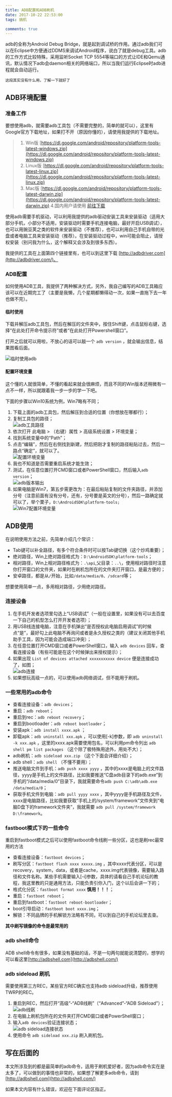 ```yaml
---
title: ADB配置和ADB刷机
date: 2017-10-22 22:53:00
tags: 搞机

comments: true
---
```


adb的全称为Android Debug Bridge，就是起到调试桥的作用。通过adb我们可以在Eclipse中方便通过DDMS来调试Android程序，说白了就是debug工具。adb的工作方式比较特殊，采用监听Socket TCP 5554等端口的方式让IDE和Qemu通讯，默认情况下adb会daemon相关的网络端口，所以当我们运行Eclipse时adb进程就会自动运行。 

<!-- more -->
 
`这段其实没有什么用，了解一下就好了`

## ADB环境配置

### 准备工作 

要想使用adb，就需要adb工具包（不需要完整的，简单的就可以），这里有Google官方下载地址，如果打不开（原因你懂的），请使用我提供的下载地址。

> 1. Win版 [https://dl.google.com/android/repository/platform-tools-latest-windows.zip](https://dl.google.com/android/repository/platform-tools-latest-windows.zip)  
> 2. Linux版 [https://dl.google.com/android/repository/platform-tools-latest-linux.zip](https://dl.google.com/android/repository/platform-tools-latest-linux.zip)  
> 3. Mac版 [https://dl.google.com/android/repository/platform-tools-latest-darwin.zip](https://dl.google.com/android/repository/platform-tools-latest-darwin.zip)
> 4.国内用户请使用 [前往下载](https://pan.lanzou.com/b86819/)

使用adb需要手机驱动，可以利用我提供的adb驱动安装工具来安装驱动（适用大部分手机，小部分不适用，安装驱动时需要手机连接电脑，最好开启USB调试），也可以用豌豆荚之类的软件来安装驱动（不推荐），也可以利用自己手机自带的光盘或者电脑工具来安装驱动（推荐）。在安装驱动过程中，win可能会阻止，请授权安装（别问我为什么，这个解释又会涉及到很多东西）。

我提供的工具在上面第四个链接里有，也可以到这里下载 [http://adbdriver.com](http://adbdriver.com/)。

### ADB配置

如何使用ADB工具，我提供了两种解决方式，另外，我自己编写的ADB工具箱应该可以在近期完工了（主要是我懒，几个星期都懒得动一次，如果一直拖下去一年也做不完）。

#### 临时使用

下载并解压adb工具包，然后在解压的文件夹中，按住Shift键，点击鼠标右键，选择“在此处打开命令提示符”或者“在此处打开Powershell窗口”。

打开之后就可以用啦，不放心的话可以敲一个 `adb version` ，就会输出信息，结果图看后面。

![临时使用adb](https://i.loli.net/2017/10/02/59d20d4fef964.gif)

#### 配置环境变量

这个懂的人就很简单，不懂的看起来就会很麻烦，而且不同的Win版本还稍微有一点不一样，所以就跟着我一步一步的学一下吧。

下面的步骤以Win10系统为例，Win7略有不同；

1. 下载上面的adb工具包，然后解压到合适的位置（你想放在哪都行）；
2. 复制工具包的路径；  
![adb工具路径](https://i.loli.net/2017/10/02/59d20ffb3346f.png)  
3. 依次打开 此电脑 > （右键）属性 > 高级系统设置 > 环境变量；
4. 找到系统变量中的“Path”；
5. 点击“编辑”，然后在右侧找到新建，然后把刚才复制的路径粘贴过去，然后一路点“确定”，就可以了。  
![配置环境变量](https://i.loli.net/2017/10/02/59d211c3f2110.png)  
6. 我也不知道是否需要重启系统才能生效；
7. 测试，在任意位置打开CMD窗口或者PowerShell窗口，然后输入`adb version`；  
![adb版本输出](https://i.loli.net/2017/10/02/59d2130398784.png)  
8. 如果电脑是Win7，第五步需更改为：在最后粘贴复制的文件夹路径，并添加分号（注意前面有没有分号，还有，分号要是英文的分号），然后一路确定就可以了，举个栗子，`D:\AndroidSDK\platform-tools;`  
![Win7配置环境变量](https://i.loli.net/2017/10/02/59d21423b0430.png)

## ADB使用

在说明使用方法之前，先简单介绍几个常识：
- Tab键可以补全路径，有多个符合条件时可以按Tab键切换（这个炒鸡重要）；
- 绝对路径，Win上绝对路径格式为：`D:\AndroidSDK\platform-tools`；
- 相对路径，Win上相对路径格式为：`.\api`,父目录：`..\`，使用相对路径时注意你打开窗口的文件夹，如果时在刷机包所在的文件夹打开窗口，是最方便的；
- 安卓路径，都是从`/`开始，比如`/data/media/0`、`/sdcard`等；

想要使用简单一点，多用相对路径，少用绝对路径。

### 连接设备

1. 在手机开发者选项里勾选上“USB调试”（一般在设置里，如果没有可以去百度一下自己的机型怎么打开开发者选项）；
2. 用USB线连接电脑，注意在手机弹出“是否授权此电脑启用调试”的时候点“是”，最好勾上此电脑不再询问或者是永久授权之类的（建议关闭其他手机助手工具，因为可能会造成端口冲突）；
3. 在任意位置打开CMD窗口或者PowerShell窗口，输入 `adb devices` 回车，查看连接设备（有些可能是在这个时候弹出来授权提示）；
4. 如果出现 `List of devices attached xxxxxxxxxxx device` 便是连接成功了，如图；  
![adb连接](https://i.loli.net/2017/10/02/59d21915bf157.png)  
5. 如果想玩高级一点的，可以使用adb网络调试，但不能用于刷机。

### 一些常用的adb命令

- 查看连接设备：`adb devices`；
- 重启：`adb reboot`；
- 重启到rec：`adb reboot recovery`；
- 重启到bootloader：`adb reboot bootloader`；
- 安装apk：`adb install xxxx.apk` ；
- 卸载apk：`adb uninstall xxx.apk` ，可以使用[-k]参数，即 `adb uninstall -k xxx.apk` ，这里的xxxx.apk需要使用包名，可以利用pm命令列出 `adb shell pm list packages` （这个除了极特殊用途外，用处不大）；
- adb刷机：`adb sideload xxx.zip` （这个下面会详细介绍）；
- adb shell：`adb shell` （不懂不要用）；
- 推送电脑文件到手机：`adb push xxxx yyyy` ，其中的xxxx是电脑上的文件路径，yyyy是手机上的文件路径，比如我要推送“C盘adb目录下的adb.exe”到手机的“/data/media/0”目录下，我就需要命令`adb push C:\adb\adb.exe /data/media/0`；
- 获取手机文件到电脑：`adb pull yyyy xxxx` ，其中yyyy是手机路径及文件，xxxx是电脑路径，比如我要获取“手机上的/system/framework”文件夹到“电脑D盘下的framework文件夹”，我就需要 `adb pull /system/framework D:\framework`。

### fastboot模式下的一些命令 

重启到fastboot模式之后可以使用fastboot命令线刷一些分区，这也是刷rec最常用的方法

- 查看连接设备：`fastboot devices`；
- 刷写分区：`fastboot flash xxxx xxxxx.img` ，其中xxxx代表分区，可以是recovery，system，data，或者是cache，xxxx.img代表镜像，需要输入路径和文件名称。某些手机需要输入[-i]参数，具体的请看自己手机论坛的教程，我这里教的只是通用方法，只能负责引你入门，这个以后会讲一下的；
- 格式化分区：`fastboot format xxxx` **慎用！！！**；
- 重启：`fastboot reboot`；
- 重启到fastboot：`fastboot reboot-bootloader`；
- boot引导启动：`fastboot boot xxxx.img`；
- 解锁：不同品牌的手机解锁方法略有不同，可以到自己的手机论坛里去查。

**其中刷写镜像的命令是最常用的**

### adb shell命令

ADB shell命令有很多，如果没有基础的话，不是一句两句就能说清楚的，想学的可以看这里[http://adbshell.com](http://adbshell.com/)


### adb sideload 刷机

需要使用第三方REC，某些官方REC确实也支持adb sideload升级，推荐使用TWRP的REC。

1. 重启到REC，然后打开“高级”-“ADB线刷”（“Advanced”-“ADB Sideload”）；  
![adb线刷](https://i.loli.net/2017/10/02/59d21ed5a34fa.png)  
2. 在电脑上刷机包所在的文件夹打开CMD窗口或者PowerShell窗口；
3. 输入`adb devices`验证连接状态；  
![adb sideload连接状态](https://i.loli.net/2017/10/02/59d21f9eead63.png)  
4. 使用命令 `adb sideload xxx.zip` 刷入刷机包。

## 写在后面的

本文所涉及到的都是最简单的adb命令，适用于刷机爱好者，因为adb命令实在是太多了，可以做到的事情也非常的，如果想了解更多adb命令，请到[http://adbshell.com](http://adbshell.com/)

如果本文内容有什么错误，欢迎在下面评论区指正。